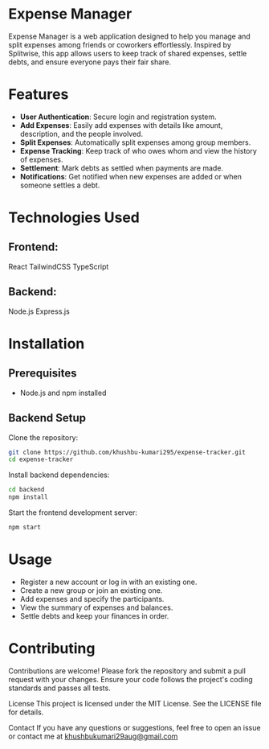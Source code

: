 # Expense Manager
Expense Manager is a web application designed to help you manage and split expenses among friends or coworkers effortlessly. Inspired by Splitwise, this app allows users to keep track of shared expenses, settle debts, and ensure everyone pays their fair share.

# Features
- **User Authentication**: Secure login and registration system.
- **Add Expenses**: Easily add expenses with details like amount, description, and the people involved.
- **Split Expenses**: Automatically split expenses among group members.
- **Expense Tracking**: Keep track of who owes whom and view the history of expenses.
- **Settlement**: Mark debts as settled when payments are made.
- **Notifications**: Get notified when new expenses are added or when someone settles a debt.

# Technologies Used
## Frontend:
React
TailwindCSS
TypeScript
## Backend:
Node.js
Express.js

# Installation
## Prerequisites
- Node.js and npm installed

## Backend Setup
Clone the repository:
```bash
git clone https://github.com/khushbu-kumari295/expense-tracker.git
cd expense-tracker
```
Install backend dependencies:

```bash
cd backend
npm install
```
Start the frontend development server:

```bash
npm start
```
# Usage
- Register a new account or log in with an existing one.
- Create a new group or join an existing one.
- Add expenses and specify the participants.
- View the summary of expenses and balances.
- Settle debts and keep your finances in order.

# Contributing
Contributions are welcome! Please fork the repository and submit a pull request with your changes. Ensure your code follows the project's coding standards and passes all tests.

License
This project is licensed under the MIT License. See the LICENSE file for details.

Contact
If you have any questions or suggestions, feel free to open an issue or contact me at khushbukumari29aug@gmail.com

